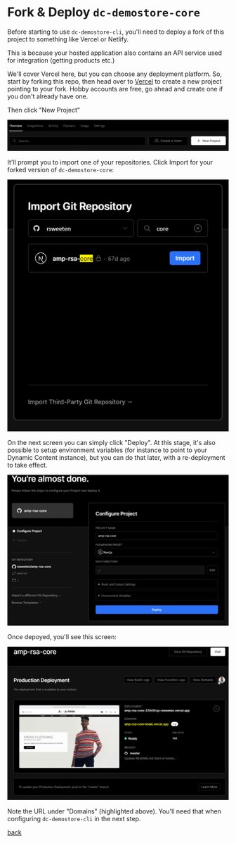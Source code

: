 # Fork & Deploy `dc-demostore-core`

Before starting to use `dc-demostore-cli`, you'll need to deploy a fork of this project to something like Vercel or Netlify.

This is because your hosted application also contains an API service used for integration (getting products etc.)

 We'll cover Vercel here, but you can choose any deployment platform. So, start by forking this repo, then head over to [Vercel](https://vercel.com/) to create a new project pointing to your fork. Hobby accounts are free, go ahead and create one if you don't already have one.

Then click "New Project"

![Vercel Create Project](../media/vercel-create.png)

It'll prompt you to import one of your repositories. Click Import for your forked version of `dc-demostore-core`:

![Vercel Import Forked Project](../media/vercel-import.png)

On the next screen you can simply click "Deploy". At this stage, it's also possible to setup environment variables (for instance to point to your Dynamic Content instance), but you can do that later, with a re-deployment to take effect.

![Vercel Import Forked Project](../media/vercel-deploy.png)

Once depoyed, you'll see this screen:

![Vercel Import Forked Project](../media/vercel-deployed.png)

Note the URL under "Domains" (highlighted above). You'll need that when configuring `dc-demostore-cli` in the next step.

[back](../README.md)

